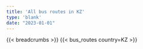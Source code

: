 ```yaml
---
title: 'All bus routes in KZ'
type: 'blank'
date: "2023-01-01"
---
```


{{< breadcrumbs >}}
{{< bus_routes country=KZ >}}
